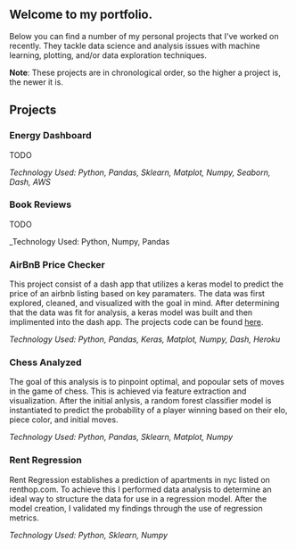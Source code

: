## Welcome to my portfolio.
Below you can find a number of my personal projects that I've worked on recently. They tackle data science and analysis issues with machine learning, plotting, and/or data exploration techniques.

**Note**: These projects are in chronological order, so the higher a project is, the newer it is.

## Projects

### Energy Dashboard

TODO

_Technology Used: Python, Pandas, Sklearn, Matplot, Numpy, Seaborn, Dash, AWS_

### Book Reviews

TODO

_Technology Used: Python, Numpy, Pandas

### AirBnB Price Checker

This project consist of a dash app that utilizes a keras model to predict the price of an airbnb listing based on key paramaters. The data was first explored, cleaned, and visualized with the goal in mind. After determining that the data was fit for analysis, a keras model was built and then implimented into the dash app. The projects code can be found [here](https://github.com/tt-dsft-45-AirBnb).

_Technology Used: Python, Pandas, Keras, Matplot, Numpy, Dash, Heroku_

### Chess Analyzed

The goal of this analysis is to pinpoint optimal, and popoular sets of moves in the game of chess. This is achieved via feature extraction and visualization. After the initial anlysis, a random forest classifier model is instantiated to predict the probability of a player winning based on their elo, piece color, and initial moves. 

_Technology Used: Python, Pandas, Sklearn, Matplot, Numpy_

### Rent Regression

Rent Regression establishes a prediction of apartments in nyc listed on renthop.com. To achieve this I performed data analysis to determine an ideal way to structure the data for use in a regression model. After the model creation, I validated my findings through the use of regression metrics.

_Technology Used: Python, Sklearn, Numpy_
